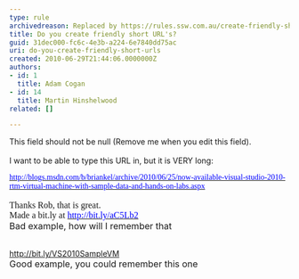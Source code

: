 ```yaml
---
type: rule
archivedreason: Replaced by https://rules.ssw.com.au/create-friendly-short-urls
title: Do you create friendly short URL's?
guid: 31dec000-fc6c-4e3b-a224-6e7840dd75ac
uri: do-you-create-friendly-short-urls
created: 2010-06-29T21:44:06.0000000Z
authors:
- id: 1
  title: Adam Cogan
- id: 14
  title: Martin Hinshelwood
related: []

---
```



This field should not be null (Remove me when you edit this field).
<br><excerpt class='endintro'></excerpt><br>
I want to be able to type this URL in, but it is VERY long&#58;
<p style="margin&#58;0cm 0cm 0pt;"><span><a shape="rect" href="https&#58;//mail.ssw.com.au/owa/redir.aspx?C=48bca64384ed41749f81f0510568e825&amp;URL=http&#58;//blogs.msdn.com/b/briankel/archive/2010/06/25/now-available-visual-studio-2010-rtm-virtual-machine-with-sample-data-and-hands-on-labs.aspx" target="_blank"><font color="#0000ff" face="Calibri">http&#58;//blogs.msdn.com/b/briankel/archive/2010/06/25/now-available-visual-studio-2010-rtm-virtual-machine-with-sample-data-and-hands-on-labs.aspx</font></a></span><br>
<br>
<font class="ms-rteCustom-GreyBox" size="+0"><font face="Calibri">Thanks Rob, that is great.<br>
</font><font face="Calibri">Made a bit.ly at </font><a shape="rect" href="http&#58;//bit.ly/aC5Lb2" target="_blank"><font color="#0000ff" face="Calibri">http&#58;//bit.ly/aC5Lb2</font></a> </font><br>
<font class="ms-rteCustom-FigureBad" size="+0">Bad example, how will I remember that</font></p>
<p><a shape="rect" href="http&#58;//bit.ly/VS2010VM"><br>
</a><a shape="rect" href="http&#58;//bit.ly/VS2010SampleVM" class="ms-rteCustom-GreyBox">http&#58;//bit.ly/VS2010SampleVM</a><br>
<font class="ms-rteCustom-FigureGood" size="+0">Good example, you could remember this one</font></p>




